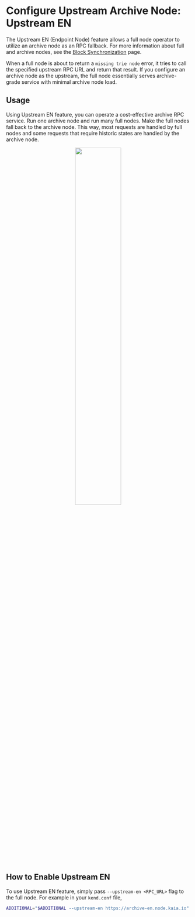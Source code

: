 # Configure Upstream Archive Node: Upstream EN

The Upstream EN (Endpoint Node) feature allows a full node operator to utilize an archive node as an RPC fallback. For more information about full and archive nodes, see the [Block Synchronization](../../learn/storage/block-sync.md) page.

When a full node is about to return a `missing trie node` error, it tries to call the specified upstream RPC URL and return that result. If you configure an archive node as the upstream, the full node essentially serves archive-grade service with minimal archive node load.

## Usage

Using Upstream EN feature, you can operate a cost-effective archive RPC service. Run one archive node and run many full nodes. Make the full nodes fall back to the archive node. This way, most requests are handled by full nodes and some requests that require historic states are handled by the archive node.

<p align="center"><img src="/img/learn/upstream_en.png" width="50%"/></p>

## How to Enable Upstream EN

To use Upstream EN feature, simply pass `--upstream-en <RPC_URL>` flag to the full node. For example in your `kend.conf` file,

```sh
ADDITIONAL="$ADDITIONAL --upstream-en https://archive-en.node.kaia.io"
```
